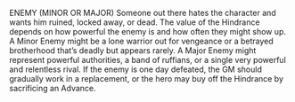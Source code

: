 ENEMY (MINOR OR MAJOR)
Someone out there hates the character and wants him ruined, locked away, or dead. The value of the Hindrance depends on how powerful the enemy is and how often they might show up. A Minor Enemy might be a lone warrior out for vengeance or a betrayed brotherhood that’s deadly but appears rarely. A Major Enemy might represent powerful authorities, a band of ruffians, or a single very powerful and relentless rival. If the enemy is one day defeated, the GM should gradually work in a replacement, or the hero may buy off the Hindrance by sacrificing an Advance.